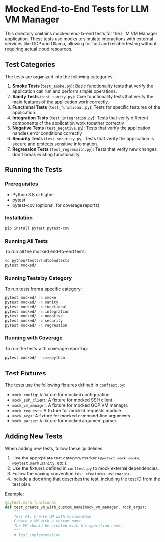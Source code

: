 # Mocked End-to-End Tests for LLM VM Manager

This directory contains mocked end-to-end tests for the LLM VM Manager application. These tests use mocks to simulate interactions with external services like GCP and Ollama, allowing for fast and reliable testing without requiring actual cloud resources.

## Test Categories

The tests are organized into the following categories:

1. **Smoke Tests** (`test_smoke.py`): Basic functionality tests that verify the application can run and perform simple operations.
2. **Sanity Tests** (`test_sanity.py`): Core functionality tests that verify the main features of the application work correctly.
3. **Functional Tests** (`test_functional.py`): Tests for specific features of the application.
4. **Integration Tests** (`test_integration.py`): Tests that verify different components of the application work together correctly.
5. **Negative Tests** (`test_negative.py`): Tests that verify the application handles error conditions correctly.
6. **Security Tests** (`test_security.py`): Tests that verify the application is secure and protects sensitive information.
7. **Regression Tests** (`test_regression.py`): Tests that verify new changes don't break existing functionality.

## Running the Tests

### Prerequisites

- Python 3.8 or higher
- pytest
- pytest-cov (optional, for coverage reports)

### Installation

```bash
pip install pytest pytest-cov
```

### Running All Tests

To run all the mocked end-to-end tests:

```bash
cd python/tests/endtoendtests
pytest mocked/
```

### Running Tests by Category

To run tests from a specific category:

```bash
pytest mocked/ -m smoke
pytest mocked/ -m sanity
pytest mocked/ -m functional
pytest mocked/ -m integration
pytest mocked/ -m negative
pytest mocked/ -m security
pytest mocked/ -m regression
```

### Running with Coverage

To run the tests with coverage reporting:

```bash
pytest mocked/ --cov=python
```


## Test Fixtures

The tests use the following fixtures defined in `conftest.py`:

- `mock_config`: A fixture for mocked configuration.
- `mock_ssh_client`: A fixture for mocked SSH client.
- `mock_vm_manager`: A fixture for mocked GCP VM manager.
- `mock_requests`: A fixture for mocked requests module.
- `mock_args`: A fixture for mocked command-line arguments.
- `mock_parser`: A fixture for mocked argument parser.

## Adding New Tests

When adding new tests, follow these guidelines:

1. Use the appropriate test category marker (`@pytest.mark.smoke`, `@pytest.mark.sanity`, etc.).
2. Use the fixtures defined in `conftest.py` to mock external dependencies.
3. Follow the naming convention `test_<feature>_<scenario>`.
4. Include a docstring that describes the test, including the test ID from the test plan.

Example:

```python
@pytest.mark.functional
def test_create_vm_with_custom_name(mock_vm_manager, mock_args):
    """
    Test F1: Create VM with Custom Name
    Create a VM with a custom name.
    The VM should be created with the specified name.
    """
    # Test implementation
```

